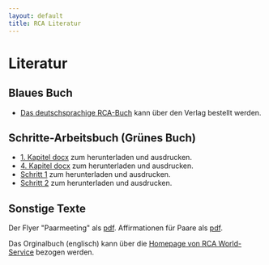 ```yaml
---
layout: default
title: RCA Literatur
---
```

# Literatur

## Blaues Buch

* [Das deutschsprachige RCA-Buch](
https://tredition.de/autoren/recovering-couples-anonymous-rca-25560/anonyme-paare-in-genesung-paperback-109018/) kann über den Verlag bestellt werden.

## Schritte-Arbeitsbuch (Grünes Buch)

* [1. Kapitel docx](/files/RCA-GreenBookDENIAL.docx) zum herunterladen und ausdrucken.
* [4. Kapitel docx](/files/RCA-STEP-UP.Kapitel4.docx) zum herunterladen und ausdrucken.
* [Schritt 1](/files/RCA-GreenBookSTEPONEzGL.docx) zum herunterladen und ausdrucken.
* [Schritt 2](/files/RCA-GreenBookSTEPTWOzGL.docx) zum herunterladen und ausdrucken.


## Sonstige Texte

Der Flyer "Paarmeeting" als [pdf](/files/rca_flyer_2010.pdf).
Affirmationen für Paare als [pdf](/files/AffirmationenFuerPaareRCA.pdf).

Das Orginalbuch (englisch) kann über die [Homepage von RCA World-Service](http://www.recovering-couples.org) bezogen werden. 
